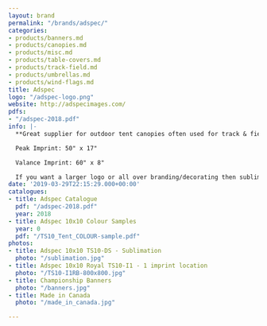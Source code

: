 ```yaml
---
layout: brand
permalink: "/brands/adspec/"
categories:
- products/banners.md
- products/canopies.md
- products/misc.md
- products/table-covers.md
- products/track-field.md
- products/umbrellas.md
- products/wind-flags.md
title: Adspec
logo: "/adspec-logo.png"
website: http://adspecimages.com/
pdfs:
- "/adspec-2018.pdf"
info: |-
  **Great supplier for outdoor tent canopies often used for track & field.**

  Peak Imprint: 50" x 17"

  Valance Imprint: 60" x 8"

  If you want a larger logo or all over branding/decorating then sublimation is the way to go!
date: '2019-03-29T22:15:29.000+00:00'
catalogues:
- title: Adspec Catalogue
  pdf: "/adspec-2018.pdf"
  year: 2018
- title: Adspec 10x10 Colour Samples
  year: 0
  pdf: "/TS10_Tent_COLOUR-sample.pdf"
photos:
- title: Adspec 10x10 TS10-DS - Sublimation
  photo: "/sublimation.jpg"
- title: Adspec 10x10 Royal TS10-I1 - 1 imprint location
  photo: "/TS10-I1RB-800x800.jpg"
- title: Championship Banners
  photo: "/banners.jpg"
- title: Made in Canada
  photo: "/made_in_canada.jpg"

---
```

